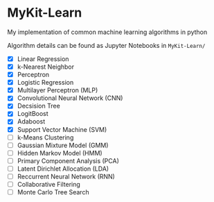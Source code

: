 # MyKit-Learn
My implementation of common machine learning algorithms in python

Algorithm details can be found as Jupyter Notebooks in `MyKit-Learn/`

- [x] Linear Regression
- [x] k-Nearest Neighbor
- [x] Perceptron
- [x] Logistic Regression
- [x] Multilayer Perceptron (MLP)
- [x] Convolutional Neural Network (CNN)
- [x] Decsision Tree
- [x] LogitBoost
- [x] Adaboost
- [x] Support Vector Machine (SVM)
- [ ] k-Means Clustering
- [ ] Gaussian Mixture Model (GMM)
- [ ] Hidden Markov Model (HMM)
- [ ] Primary Component Analysis (PCA)
- [ ] Latent Dirichlet Allocation (LDA)
- [ ] Reccurrent Neural Network (RNN)
- [ ] Collaborative Filtering
- [ ] Monte Carlo Tree Search 